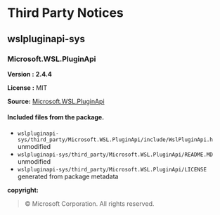 # Third Party Notices

## wslpluginapi-sys

### Microsoft.WSL.PluginApi

**Version :** **2.4.4**

**License :** MIT

**Source:**
[Microsoft.WSL.PluginApi](https://www.nuget.org/packages/Microsoft.WSL.PluginApi/2.4.4)

#### Included files from the package.

- `wslpluginapi-sys/third_party/Microsoft.WSL.PluginApi/include/WslPluginApi.h` unmodified
- `wslpluginapi-sys/third_party/Microsoft.WSL.PluginApi/README.MD` unmodified
- `wslpluginapi-sys/third_party/Microsoft.WSL.PluginApi/LICENSE` generated from package metadata

**copyright:**

> © Microsoft Corporation. All rights reserved.
